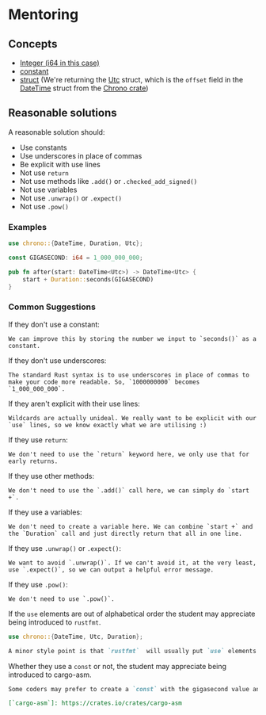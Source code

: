 # Mentoring

## Concepts

- [Integer (i64 in this case)](https://doc.rust-lang.org/std/primitive.i64.html)
- [constant](https://doc.rust-lang.org/std/keyword.const.html)
- [struct](https://doc.rust-lang.org/std/keyword.struct.html)
(We're returning the [Utc](https://docs.rs/chrono/0.4.6/chrono/offset/struct.Utc.html) struct,
which is the `offset` field in the [DateTime](https://docs.rs/chrono/0.4.6/chrono/struct.DateTime.html)
struct from the [Chrono crate](https://docs.rs/chrono))

## Reasonable solutions

A reasonable solution should:

- Use constants
- Use underscores in place of commas
- Be explicit with use lines
- Not use `return`
- Not use methods like `.add()` or `.checked_add_signed()`
- Not use variables
- Not use `.unwrap()` or `.expect()`
- Not use `.pow()`

### Examples

```rust
use chrono::{DateTime, Duration, Utc};

const GIGASECOND: i64 = 1_000_000_000;

pub fn after(start: DateTime<Utc>) -> DateTime<Utc> {
    start + Duration::seconds(GIGASECOND)
}
```

### Common Suggestions

If they don't use a constant:
```
We can improve this by storing the number we input to `seconds()` as a constant.
```

If they don't use underscores:
```
The standard Rust syntax is to use underscores in place of commas to make your code more readable. So, `1000000000` becomes `1_000_000_000`.
```

If they aren't explicit with their use lines:
```
Wildcards are actually unideal. We really want to be explicit with our `use` lines, so we know exactly what we are utilising :)
```

If they use `return`:
```
We don't need to use the `return` keyword here, we only use that for early returns.
```

If they use other methods:
```
We don't need to use the `.add()` call here, we can simply do `start +`.
```

If they use a variables:
```
We don't need to create a variable here. We can combine `start +` and the `Duration` call and just directly return that all in one line.
```

If they use `.unwrap()` or `.expect()`:
```
We want to avoid `.unwrap()`. If we can't avoid it, at the very least, use `.expect()`, so we can output a helpful error message.
```

If they use `.pow()`:
```
We don't need to use `.pow()`.
```

If the `use` elements are out of alphabetical order the student may appreciate being introduced to `rustfmt`.
```rust
use chrono::{DateTime, Utc, Duration};
```
```markdown
A minor style point is that `rustfmt`  will usually put `use` elements in alphabetical order. In larger programs with a lot of `use` statements it can be helpful to have them ordered alphabetically.
```

Whether they use a `const` or not, the student may appreciate being introduced to cargo-asm.
```markdown
Some coders may prefer to create a `const` with the gigasecond value and use that in `after`. I could see doing that if the value were used in multiple places, but since it's only used in one place in this short program I don't think it's really needed, though it's fine to do so. I'm told by several people that [`cargo-asm`] shows that either way compiles into the same assembly instructions.

[`cargo-asm`]: https://crates.io/crates/cargo-asm
```
